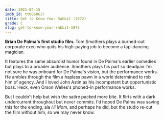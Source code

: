 ```yaml
---
date: 2021-04-15
imdb_id: tt0068637
title: Get to Know Your Rabbit (1972)
grade: C
slug: get-to-know-your-rabbit-1972
---
```


**Brian De Palma's first studio film.** Tom Smothers plays a burned-out corporate exec who quits his high-paying job to become a tap-dancing magician.

<!-- end -->

It features the same absurdist humor found in De Palma's earlier comedies but plays to a broader audience. Smothers plays his part so deadpan I'm not sure he was onboard for De Palma's vision, but the performance works. He ambles through the film a hapless pawn in a world determined to rob him of agency. And I loved John Astin as his incompetent but opportunistic boss. Heck, even Orson Welles's phoned-in performance works.

But I couldn't help but wish the satire packed more bite. It flirts with a dark undercurrent throughout but never commits. I'd hoped De Palma was saving this for the ending, ala <span data-imdb-id="tt0065836">_Hi Mom_</span>, and perhaps he did, but the studio re-cut the film without him, so we may never know.